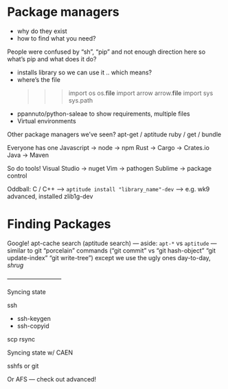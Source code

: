 Package managers
================

  - why do they exist
  - how to find what you need?

People were confused by “sh”, “pip” and not enough direction here
so what’s pip and what does it do?
  - installs library so we can use it
    .. which means?
  - where’s the file
    >>> import os
           os.__file__
           import arrow
           arrow.__file__
           import sys
           sys.path
  - ppannuto/python-saleae to show requirements, multiple files
  - Virtual environments

Other package managers we’ve seen?
  apt-get / aptitude 
  ruby / get / bundle

Everyone has one
  Javascript -> node -> npm
  Rust -> Cargo -> Crates.io
  Java -> Maven

So do tools!
  Visual Studio -> nuget
  Vim -> pathogen
  Sublime -> package control

Oddball:
  C / C++  —> `aptitude install "library_name"-dev`
                 —> e.g. wk9 advanced, installed zlib1g-dev


Finding Packages
==============

Google!
apt-cache search (aptitude search)
  — aside: `apt-*` vs `aptitude`
  — similar to git “porcelain” commands (“git commit” vs “git hash-object” “git update-index” “git write-tree”)
       except we use the ugly ones day-to-day, *shrug*

—————————

Syncing state

ssh
  - ssh-keygen
  - ssh-copyid

scp
rsync

Syncing state w/ CAEN

sshfs
or git

Or AFS — check out advanced!
